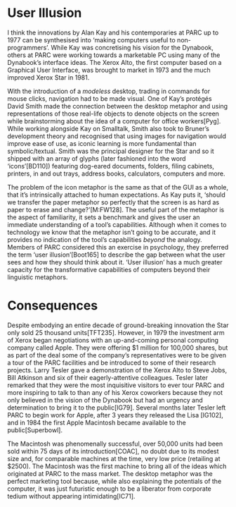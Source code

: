 ﻿User Illusion
=============

I think the innovations by Alan Kay and his contemporaries at PARC up to 1977 can be synthesised into ‘making computers useful to non-programmers’. While Kay was concretising his vision for the Dynabook, others at PARC were working towards a marketable PC using many of the Dynabook’s interface ideas. The Xerox Alto, the first computer based on a Graphical User Interface, was brought to market in 1973 and the much improved Xerox Star in 1981.

With the introduction of a _modeless_ desktop, trading in commands for mouse clicks, navigation had to be made visual. One of Kay’s protégés David Smith made the connection between the desktop metaphor and using representations of those real-life objects to denote objects on the screen while brainstorming about the idea of a computer for office workers[Pyg]. While working alongside Kay on Smalltalk, Smith also took to Bruner’s development theory and recognised that using images for navigation would improve ease of use, as iconic learning is more fundamental than symbolic/textual. Smith was the principal designer for the Star and so it shipped with an array of glyphs (later fashioned into the word ‘icons’[BD110]) featuring dog-eared documents, folders, filing cabinets, printers, in and out trays, address books, calculators, computers and more.

The problem of the icon metaphor is the same as that of the GUI as a whole, that it’s intrinsically attached to human expectations. As Kay puts it, ‘should we transfer the paper metaphor so perfectly that the screen is as hard as paper to erase and change?’[M:FW128]. The useful part of the metaphor is the aspect of familiarity, it sets a benchmark and gives the user an immediate understanding of a tool’s capabilities. Although when it comes to technology we know that the metaphor isn’t going to be accurate, and it provides no indication of the tool’s capabilities _beyond_ the analogy. Members of PARC considered this an exercise in psychology, they preferred the term ‘user illusion’[Boot165] to describe the gap between what the user sees and how they should think about it. ‘User illusion’ has a much greater capacity for the transformative capabilities of computers beyond their linguistic metaphors.

Consequences
============

Despite embodying an entire decade of ground-breaking innovation the Star only sold 25 thousand units[TFT235]. However, in 1979 the investment arm of Xerox began negotiations with an up-and-coming personal computing company called Apple. They were offering $1 million for 100,000 shares, but as part of the deal some of the company’s representatives were to be given a tour of the PARC facilities and be introduced to some of their research projects. Larry Tesler gave a demonstration of the Xerox Alto to Steve Jobs, Bill Atkinson and six of their eagerly-attentive colleagues. Tesler later remarked that they were the most inquisitive visitors to ever tour PARC and more inspiring to talk to than any of his Xerox coworkers because they not only believed in the vision of the Dynabook but had an urgency and determination to bring it to the public[IG79]. Several months later Tesler left PARC to begin work for Apple, after 3 years they released the Lisa [IG102], and in 1984 the first Apple Macintosh became available to the public[Superbowl].

The Macintosh was phenomenally successful, over 50,000 units had been sold within 75 days of its introduction[COAC], no doubt due to its modest size and, for comparable machines at the time, very low price (retailing at $2500). The Macintosh was the first machine to bring all of the ideas which originated at PARC to the mass market. The desktop metaphor was the perfect marketing tool because, while also explaining the potentials of the computer, it was just futuristic enough to be a liberator from corporate tedium without appearing intimidating[IC71].
